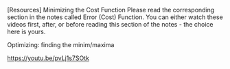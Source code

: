 [Resources] Minimizing the Cost Function
Please read the corresponding section in the notes called Error (Cost) Function. You can either watch these videos first, after, or before reading this section of the notes - the choice here is yours.

Optimizing: finding the minim/maxima

https://youtu.be/pvLj1s7SOtk

